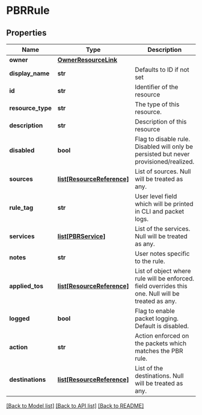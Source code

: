 # PBRRule

## Properties
Name | Type | Description | Notes
------------ | ------------- | ------------- | -------------
**owner** | [**OwnerResourceLink**](OwnerResourceLink.md) |  | [optional] 
**display_name** | **str** | Defaults to ID if not set | [optional] 
**id** | **str** | Identifier of the resource | [optional] 
**resource_type** | **str** | The type of this resource. | [optional] 
**description** | **str** | Description of this resource | [optional] 
**disabled** | **bool** | Flag to disable rule. Disabled will only be persisted but never provisioned/realized. | [optional] [default to False]
**sources** | [**list[ResourceReference]**](ResourceReference.md) | List of sources. Null will be treated as any. | [optional] 
**rule_tag** | **str** | User level field which will be printed in CLI and packet logs. | [optional] 
**services** | [**list[PBRService]**](PBRService.md) | List of the services. Null will be treated as any. | [optional] 
**notes** | **str** | User notes specific to the rule. | [optional] 
**applied_tos** | [**list[ResourceReference]**](ResourceReference.md) | List of object where rule will be enforced. field overrides this one. Null will be treated as any. | [optional] 
**logged** | **bool** | Flag to enable packet logging. Default is disabled. | [optional] [default to False]
**action** | **str** | Action enforced on the packets which matches the PBR rule. | 
**destinations** | [**list[ResourceReference]**](ResourceReference.md) | List of the destinations. Null will be treated as any. | [optional] 

[[Back to Model list]](../README.md#documentation-for-models) [[Back to API list]](../README.md#documentation-for-api-endpoints) [[Back to README]](../README.md)

